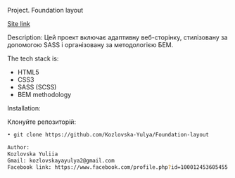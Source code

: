 Project. Foundation layout

[Site link](https://resonant-churros-074ad6.netlify.app/)

Description:
Цей проект включає адаптивну веб-сторінку, стилізовану за допомогою SASS і організовану за методологією БЕМ.

The tech stack is:

- HTML5
- CSS3
- SASS (SCSS)
- BEM methodology

Installation:

Клонуйте репозиторій:

```bash
• git clone https://github.com/Kozlovska-Yulya/Foundation-layout

Author:
Kozlovska Yuliia
Gmail: kozlovskayayulya2@gmail.com
Facebook link: https://www.facebook.com/profile.php?id=100012453605455

```
